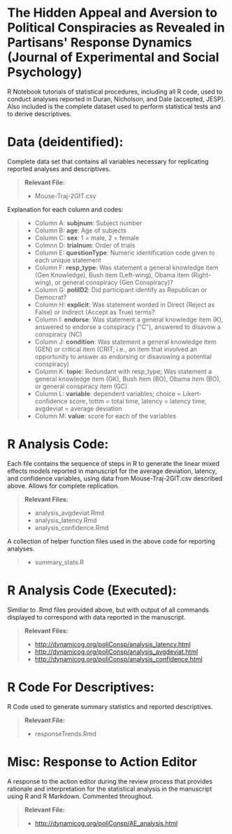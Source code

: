 The Hidden Appeal and Aversion to Political Conspiracies as Revealed in Partisans' Response Dynamics (Journal of Experimental and Social Psychology)
===================

R Notebook tutorials of statistical procedures, including all R code, used to conduct analyses reported in Duran, Nicholson, and Dale (accepted, JESP). Also included is the complete dataset used to perform statistical tests and to derive descriptives. 

Data (deidentified):
===================

Complete data set that contains all variables necessary for replicating reported analyses and descriptives. 

> **Relevant File:**
> - Mouse-Traj-2GIT.csv

Explanation for each column and codes:

> - Column A: **subjnum**: Subject number 
> - Column B: **age**: Age of subjects
> - Column C: **sex**: 1 = male, 2 = female
> - Colmnn D: **trialnum**: Order of trials 
> - Column E: **questionType**: Numeric identification code given to each unique statement 
> - Column F: **resp_type**: Was statement a general knowledge item (Gen Knowledge), Bush item (Left-wing), Obama item (Right-wing), or general conspiracy (Gen Conspiracy)?
> - Column G: **poliID2**: Did participant identify as Republican or Democrat? 
> - Column H: **explicit**: Was statement worded in Direct (Reject as False) or Indirect (Accept as True) terms?
> - Column I: **endorse**: Was statement a general knowledge item (K), answered to endorse a conspiracy ("C"), answered to disavow a conspiracy (NC)
> - Column J: **condition**: Was statement a general knowledge item (GEN) or critical item (CRIT; i.e., an item that involved an opportunity to answer as endorsing or disavowing a potential conspiracy)
> - Column K: **topic**: Redundant with resp_type; Was statement a general knowledge item (GK), Bush item (BO), Obama item (BO), or general conspiracy item (GC)
> - Column L: **variable**: dependent variables; choice = Likert-confidence score, tottm = total time, latency = latency time, avgdeviat = average deviation
> - Column M: **value**: score for each of the variables

R Analysis Code: 
===================

Each file contains the sequence of steps in R to generate the linear mixed effects models reported in manuscript for the average deviation, latency, and confidence variables, using data from Mouse-Traj-2GIT.csv described above. Allows for complete replication.

> **Relevant Files:**
> - analysis_avgdeviat.Rmd 
> - analysis_latency.Rmd
> - analysis_confidence.Rmd

A collection of helper function files used in the above code for reporting analyses.

> - summary_stats.R

R Analysis Code (Executed):
===================

Similiar to .Rmd files provided above, but with output of all commands displayed to correspond with data reported in the manuscript. 

> **Relevant Files:**
> - http://dynamicog.org/poliConsp/analysis_latency.html
> - http://dynamicog.org/poliConsp/analysis_avgdeviat.html
> - http://dynamicog.org/poliConsp/analysis_confidence.html

R Code For Descriptives: 
===================

R Code used to generate summary statistics and reported descriptives. 

> **Relevant File:**
> - responseTrends.Rmd

Misc: Response to Action Editor  
===================

A response to the action editor during the review process that provides rationale and interpretation for the statistical analysis in the manuscript using R and R Markdown. Commented throughout.  

> **Relevant File:**
> - http://dynamicog.org/poliConsp/AE_analysis.html






